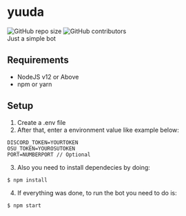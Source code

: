 # yuuda 
![GitHub repo size](https://img.shields.io/github/repo-size/jadlionhd/yuuda) ![GitHub contributors](https://img.shields.io/github/contributors/jadlionhd/yuudachi-poi)   
Just a simple bot

## Requirements
- NodeJS v12 or Above
- npm or yarn

## Setup
1. Create a .env file
2. After that, enter a environment value like example below:
```
DISCORD_TOKEN=YOURTOKEN
OSU_TOKEN=YOUROSUTOKEN
PORT=NUMBERPORT // Optional
```

3. Also you need to install dependecies by doing:
```bash
$ npm install
```

4. If everything was done, to run the bot you need to do is:
```bash
$ npm start
```
